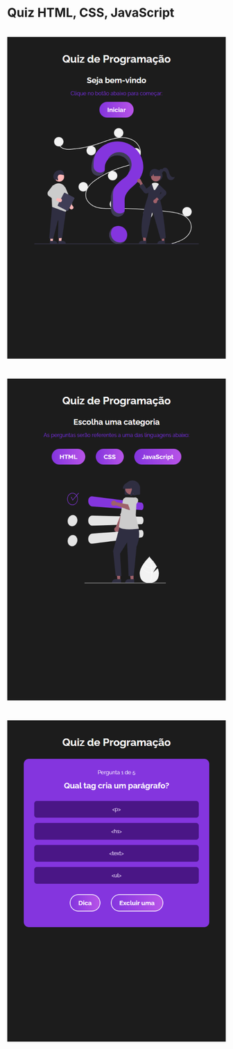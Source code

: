 # Quiz HTML, CSS, JavaScript

<h1 align="center">
  <img src="src/img/readmeProjeto.png">
</h1>

<h1 align="center">
  <img src="src/img/readmeProjeto1.png">
</h1>

<h1 align="center">
  <img src="src/img/readmeProjeto3.png">
</h1>




